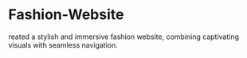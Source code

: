 # Fashion-Website
reated a stylish and immersive fashion website, combining captivating visuals with seamless navigation.
